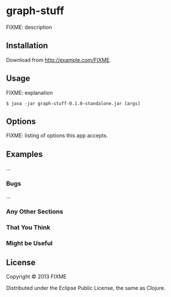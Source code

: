 # graph-stuff

FIXME: description

## Installation

Download from http://example.com/FIXME.

## Usage

FIXME: explanation

    $ java -jar graph-stuff-0.1.0-standalone.jar [args]

## Options

FIXME: listing of options this app accepts.

## Examples

...

### Bugs

...

### Any Other Sections
### That You Think
### Might be Useful

## License

Copyright © 2013 FIXME

Distributed under the Eclipse Public License, the same as Clojure.
